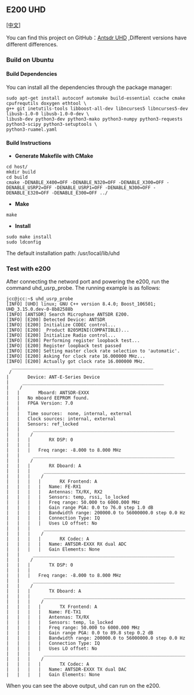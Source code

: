 ## E200 UHD

[[中文]](../../../cn/device_and_usage_manual/ANTSDR_E_Series_Module/ANTSDR_E200_Reference_Manual/AntsdrE200_UHD_cn.html)


You can find this project on GitHub：[Antsdr UHD](https://github.com/MicroPhase/antsdr_uhd/blob/master/host/README.md) ,Different versions have different differences.

### Build on Ubuntu
#### Build Dependencies
You can install all the dependencies through the package manager:

```
sudo apt-get install autoconf automake build-essential ccache cmake cpufrequtils doxygen ethtool \
g++ git inetutils-tools libboost-all-dev libncurses5 libncurses5-dev libusb-1.0-0 libusb-1.0-0-dev \
libusb-dev python3-dev python3-mako python3-numpy python3-requests python3-scipy python3-setuptools \
python3-ruamel.yaml
```

#### Build Instructions
- **Generate Makefile with CMake**
```
cd host/
mkdir build
cd build
cmake -DENABLE_X400=OFF -DENABLE_N320=OFF -DENABLE_X300=OFF -DENABLE_USRP2=OFF -DENABLE_USRP1=OFF -DENABLE_N300=OFF -DENABLE_E320=OFF -DENABLE_E300=OFF ../
```
- **Make**
```
make
```
- **Install**
```
sudo make install
sudo ldconfig
```
The default installation path: /usr/local/lib/uhd

### Test with e200
After connecting the netword port and powering the e200, run the command uhd_usrp_probe. The running example is as follows:
```
jcc@jcc:~$ uhd_usrp_probe 
[INFO] [UHD] linux; GNU C++ version 8.4.0; Boost_106501; UHD_3.15.0.dev-0-8b82588b
[INFO] [ANTSDR] Search Microphase ANTSDR E200.
[INFO] [E200] Detected Device: ANTSDR
[INFO] [E200] Initialize CODEC control...
[INFO] [E200] _Product B205MINI(COMPATIBLE)...
[INFO] [E200] Initialize Radio control...
[INFO] [E200] Performing register loopback test... 
[INFO] [E200] Register loopback test passed
[INFO] [E200] Setting master clock rate selection to 'automatic'.
[INFO] [E200] Asking for clock rate 16.000000 MHz... 
[INFO] [E200] Actually got clock rate 16.000000 MHz.
  _____________________________________________________
 /
|       Device: ANT-E-Series Device
|     _____________________________________________________
|    /
|   |       Mboard: ANTSDR-EXXX
|   |   No mboard EEPROM found.
|   |   FPGA Version: 7.0
|   |   
|   |   Time sources:  none, internal, external
|   |   Clock sources: internal, external
|   |   Sensors: ref_locked
|   |     _____________________________________________________
|   |    /
|   |   |       RX DSP: 0
|   |   |   
|   |   |   Freq range: -8.000 to 8.000 MHz
|   |     _____________________________________________________
|   |    /
|   |   |       RX Dboard: A
|   |   |     _____________________________________________________
|   |   |    /
|   |   |   |       RX Frontend: A
|   |   |   |   Name: FE-RX1
|   |   |   |   Antennas: TX/RX, RX2
|   |   |   |   Sensors: temp, rssi, lo_locked
|   |   |   |   Freq range: 50.000 to 6000.000 MHz
|   |   |   |   Gain range PGA: 0.0 to 76.0 step 1.0 dB
|   |   |   |   Bandwidth range: 200000.0 to 56000000.0 step 0.0 Hz
|   |   |   |   Connection Type: IQ
|   |   |   |   Uses LO offset: No
|   |   |     _____________________________________________________
|   |   |    /
|   |   |   |       RX Codec: A
|   |   |   |   Name: ANTSDR-EXXX RX dual ADC
|   |   |   |   Gain Elements: None
|   |     _____________________________________________________
|   |    /
|   |   |       TX DSP: 0
|   |   |   
|   |   |   Freq range: -8.000 to 8.000 MHz
|   |     _____________________________________________________
|   |    /
|   |   |       TX Dboard: A
|   |   |     _____________________________________________________
|   |   |    /
|   |   |   |       TX Frontend: A
|   |   |   |   Name: FE-TX1
|   |   |   |   Antennas: TX/RX
|   |   |   |   Sensors: temp, lo_locked
|   |   |   |   Freq range: 50.000 to 6000.000 MHz
|   |   |   |   Gain range PGA: 0.0 to 89.8 step 0.2 dB
|   |   |   |   Bandwidth range: 200000.0 to 56000000.0 step 0.0 Hz
|   |   |   |   Connection Type: IQ
|   |   |   |   Uses LO offset: No
|   |   |     _____________________________________________________
|   |   |    /
|   |   |   |       TX Codec: A
|   |   |   |   Name: ANTSDR-EXXX TX dual DAC
|   |   |   |   Gain Elements: None
```
When you can see the above output, uhd can run on the e200.


